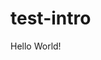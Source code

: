 # test-intro

<html>

<head>

<link rel="stylesheet" type="text/css" href="style.css" />

</head>

<body>

<p>Hello World!</p>
</html>

<!--
gitpod.io/# 
1. Put this in front of your github link. 

git add .
2. This sort of saves the file(?). 

git commit -m "add index.html"
3. This pushes the file back to GitHub. 
--> 
